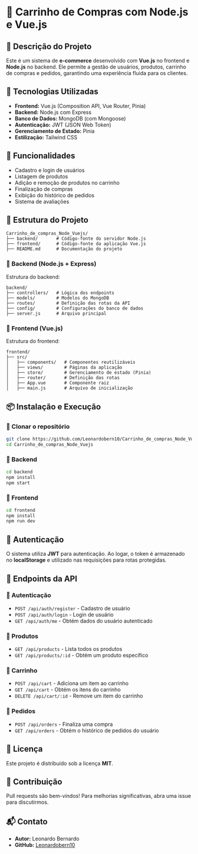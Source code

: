 # 🛒 Carrinho de Compras com Node.js e Vue.js

## 📌 Descrição do Projeto
Este é um sistema de **e-commerce** desenvolvido com **Vue.js** no frontend e **Node.js** no backend. Ele permite a gestão de usuários, produtos, carrinho de compras e pedidos, garantindo uma experiência fluida para os clientes.

## 🚀 Tecnologias Utilizadas
- **Frontend:** Vue.js (Composition API, Vue Router, Pinia)
- **Backend:** Node.js com Express
- **Banco de Dados:** MongoDB (com Mongoose)
- **Autenticação:** JWT (JSON Web Token)
- **Gerenciamento de Estado:** Pinia
- **Estilização:** Tailwind CSS

## 🎯 Funcionalidades
- Cadastro e login de usuários
- Listagem de produtos
- Adição e remoção de produtos no carrinho
- Finalização de compras
- Exibição do histórico de pedidos
- Sistema de avaliações

## 📂 Estrutura do Projeto
```
Carrinho_de_compras_Node_Vuejs/
├── backend/       # Código-fonte do servidor Node.js
├── frontend/      # Código-fonte da aplicação Vue.js
├── README.md      # Documentação do projeto
```

### 📌 Backend (Node.js + Express)
Estrutura do backend:
```
backend/
├── controllers/   # Lógica dos endpoints
├── models/        # Modelos do MongoDB
├── routes/        # Definição das rotas da API
├── config/        # Configurações do banco de dados
├── server.js      # Arquivo principal
```

### 📌 Frontend (Vue.js)
Estrutura do frontend:
```
frontend/
├── src/
│   ├── components/   # Componentes reutilizáveis
│   ├── views/        # Páginas da aplicação
│   ├── store/        # Gerenciamento de estado (Pinia)
│   ├── router/       # Definição das rotas
│   ├── App.vue       # Componente raiz
│   ├── main.js       # Arquivo de inicialização
```

## 📦 Instalação e Execução

### 🔹 Clonar o repositório
```sh
git clone https://github.com/Leonardobern10/Carrinho_de_compras_Node_Vuejs.git
cd Carrinho_de_compras_Node_Vuejs
```

### 🔹 Backend
```sh
cd backend
npm install
npm start
```

### 🔹 Frontend
```sh
cd frontend
npm install
npm run dev
```

## 🔑 Autenticação
O sistema utiliza **JWT** para autenticação. Ao logar, o token é armazenado no **localStorage** e utilizado nas requisições para rotas protegidas.

## 📌 Endpoints da API
### 🔹 Autenticação
- `POST /api/auth/register` - Cadastro de usuário
- `POST /api/auth/login` - Login de usuário
- `GET /api/auth/me` - Obtém dados do usuário autenticado

### 🔹 Produtos
- `GET /api/products` - Lista todos os produtos
- `GET /api/products/:id` - Obtém um produto específico

### 🔹 Carrinho
- `POST /api/cart` - Adiciona um item ao carrinho
- `GET /api/cart` - Obtém os itens do carrinho
- `DELETE /api/cart/:id` - Remove um item do carrinho

### 🔹 Pedidos
- `POST /api/orders` - Finaliza uma compra
- `GET /api/orders` - Obtém o histórico de pedidos do usuário

## 📜 Licença
Este projeto é distribuído sob a licença **MIT**.

## 🤝 Contribuição
Pull requests são bem-vindos! Para melhorias significativas, abra uma issue para discutirmos.

## 📬 Contato
- **Autor:** Leonardo Bernardo
- **GitHub:** [Leonardobern10](https://github.com/Leonardobern10)

